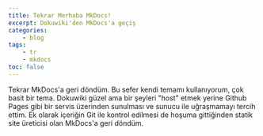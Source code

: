 ```yaml
---
title: Tekrar Merhaba MkDocs!
excerpt: Dokuwiki'den MkDocs'a geçiş
categories:
    - blog
tags:
    - tr
    - mkdocs
toc: false
---
```


Tekrar MkDocs'a geri döndüm. Bu sefer kendi temamı kullanıyorum, çok basit bir
tema. Dokuwiki güzel ama bir şeyleri "host" etmek yerine Github Pages gibi bir
servis üzerinden sunulması ve sunucu ile uğraşmamayı tercih ettim. Ek olarak
içeriğin Git ile kontrol edilmesi de hoşuma gittiğinden statik site üreticisi
olan MkDocs'a geri döndüm.
